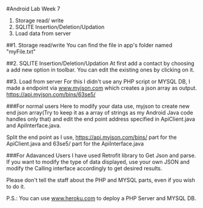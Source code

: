 #Android Lab Week 7

1. Storage read/ write
2. SQLITE Insertion/Deletion/Updation
3. Load data from server


##1. Storage read/write
You can find the file in app's folder named "myFile.txt"

##2. SQLITE Insertion/Deletion/Updation 
At first add a contact by choosing a add new option in toolbar. 
You can edit the existing ones by clicking on it.

##3. Load from server
For this I didn't use any PHP script or MYSQL DB, I made a endpoint via www.myjson.com which creates a json array as output.
https://api.myjson.com/bins/63se5/

###For normal users
Here to modify your data use, myjson to create new end json array(Try to keep it as a array of strings as my Android Java code handles only that) and edit the end point address specified in ApiClient.java and ApiInterface.java.

Split the end point as I use,
https://api.myjson.com/bins/  part for the ApiClient.java
and
63se5/ part for the ApiInterface.java


###For Adavanced Users
I have used Retrofit library to Get Json and parse. If you want to modify the type of data displayed, use your own JSON and modify the Calling interface accordingly to get desired results.


Please don't tell the staff about the PHP and MYSQL parts, even if you wish to do it.


P.S.: You can use www.heroku.com to deploy a PHP Server and MYSQL DB.


